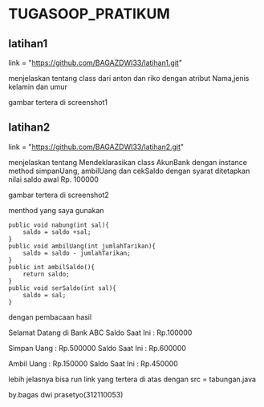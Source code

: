 # TUGASOOP_PRATIKUM
## latihan1
link = "https://github.com/BAGAZDWI33/latihan1.git"

menjelaskan tentang class dari anton dan riko dengan atribut Nama,jenis kelamin dan umur

gambar tertera di screenshot1

## latihan2

link = "https://github.com/BAGAZDWI33/latihan2.git"

menjelaskan tentang Mendeklarasikan class AkunBank dengan instance method 
simpanUang, ambilUang dan cekSaldo dengan syarat ditetapkan nilai saldo awal Rp. 100000

gambar tertera di screenshot2

menthod yang saya gunakan

    public void nabung(int sal){
        saldo = saldo +sal;
    }
    public void ambilUang(int jumlahTarikan){
        saldo = saldo - jumlahTarikan;
    }
    public int ambilSaldo(){
        return saldo;
    }
    public void serSaldo(int sal){
        saldo = sal;
    }

dengan pembacaan hasil 

Selamat Datang di Bank ABC
Saldo Saat Ini  : Rp.100000

Simpan Uang     : Rp.500000
Saldo Saat Ini  : Rp.600000

Ambil Uang      : Rp.150000
Saldo Saat Ini  : Rp.450000

lebih jelasnya bisa run link yang tertera di atas dengan src = tabungan.java

by.bagas dwi prasetyo(312110053)